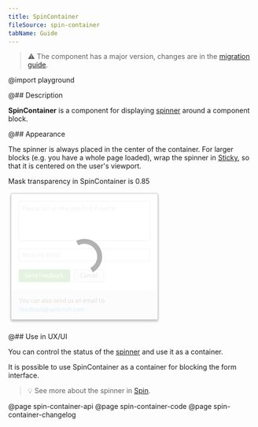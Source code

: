 ```yaml
---
title: SpinContainer
fileSource: spin-container
tabName: Guide
---
```


> ⚠️ The component has a major version, changes are in the [migration guide](/internal/migration-guide).

@import playground

@## Description

**SpinContainer** is a component for displaying [spinner](/components/spin/) around a component block.

@## Appearance

The spinner is always placed in the center of the container. For larger blocks (e.g. you have a whole page loaded), wrap the spinner in [Sticky](/components/sticky/), so that it is centered on the user's viewport.

Mask transparency in SpinContainer is 0.85

![spin-container-dropdown](static/@1xspincontainer-dropdown.png)

@## Use in UX/UI

You can control the status of the [spinner](/components/spin/) and use it as a container.

It is possible to use SpinContainer as a container for blocking the form interface.

> 💡 See more about the spinner in [Spin](/components/spin/).

@page spin-container-api
@page spin-container-code
@page spin-container-changelog

